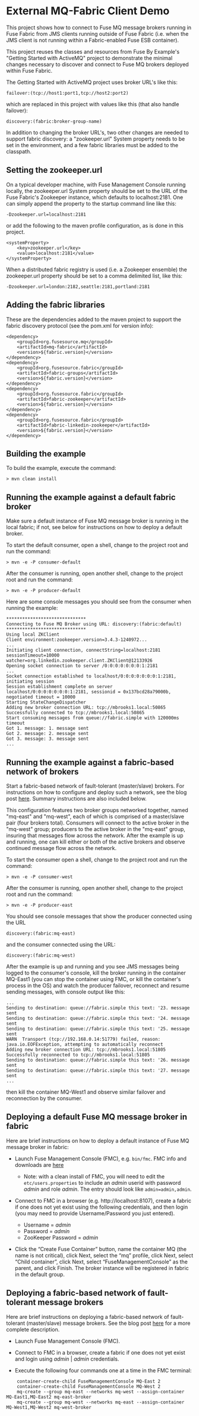 External MQ-Fabric Client Demo
==============================

This project shows how to connect to Fuse MQ message brokers running in Fuse Fabric from JMS clients running outside of
Fuse Fabric (i.e. when the JMS client is not running within a Fabric-enabled Fuse ESB container).

This project reuses the classes and resources from Fuse By Example's "Getting Started with ActiveMQ" project to
demonstrate the minimal changes necessary to discover and connect to Fuse MQ brokers deployed within Fuse Fabric.

The Getting Started with ActiveMQ project uses broker URL's like this:

    failover:(tcp://host1:port1,tcp://host2:port2)

which are replaced in this project with values like this (that also handle failover):

    discovery:(fabric:broker-group-name)

In addition to changing the broker URL's, two other changes are needed to support fabric discovery: a "zookeeper.url"
System property needs to be set in the environment, and a few fabric libraries must be added to the classpath.

Setting the zookeeper.url
-------------------------

On a typical developer machine, with Fuse Management Console running locally, the zookeeper.url System property should
be set to the URL of the Fuse Fabric's Zookeeper instance, which defaults to localhost:2181. One can simply append the
property to the startup command line like this:

	-Dzookeeper.url=localhost:2181 
	
or add the following to the maven profile configuration, as is done in this project.

    <systemProperty>
        <key>zookeeper.url</key>
        <value>localhost:2181</value>
    </systemProperty>

When a distributed fabric registry is used (i.e. a Zookeeper ensemble) the zookeeper.url property should be set to a
comma delimited list, like this:

    -Dzookeeper.url=london:2182,seattle:2181,portland:2181

Adding the fabric libraries
----------------------------------

These are the dependencies added to the maven project to support the fabric discovery protocol (see the pom.xml for
version info):

    <dependency>
        <groupId>org.fusesource.mq</groupId>
        <artifactId>mq-fabric</artifactId>
        <version>${fabric.version}</version>
    </dependency>
    <dependency>
        <groupId>org.fusesource.fabric</groupId>
        <artifactId>fabric-groups</artifactId>
        <version>${fabric.version}</version>
    </dependency>
    <dependency>
        <groupId>org.fusesource.fabric</groupId>
        <artifactId>fabric-zookeeper</artifactId>
        <version>${fabric.version}</version>
    </dependency>
    <dependency>
        <groupId>org.fusesource.fabric</groupId>
        <artifactId>fabric-linkedin-zookeeper</artifactId>
        <version>${fabric.version}</version>
    </dependency>


Building the example
---------------------------

To build the example, execute the command: 

	> mvn clean install


Running the example against a default fabric broker
-------------------------------------------------------------------

Make sure a default instance of Fuse MQ message broker is running in the local fabric; if not, see below for
instructions on how to deploy a default broker.

To start the default consumer, open a shell, change to the project root and run the command:

	> mvn -e -P consumer-default

After the consumer is running, open another shell, change to the project root and run the command:

	> mvn -e -P producer-default

Here are some console messages you should see from the consumer when running the example:

	******************************
	Connecting to Fuse MQ Broker using URL: discovery:(fabric:default)
	******************************
	Using local ZKClient
	Client environment:zookeeper.version=3.4.3-1240972...
	...
	Initiating client connection, connectString=localhost:2181 sessionTimeout=10000 watcher=org.linkedin.zookeeper.client.ZKClient@12133926
	Opening socket connection to server /0:0:0:0:0:0:0:1:2181
	...
	Socket connection established to localhost/0:0:0:0:0:0:0:1:2181, initiating session
	Session establishment complete on server localhost/0:0:0:0:0:0:0:1:2181, sessionid = 0x137bcd28a79000b, negotiated timeout = 10000
	Starting StateChangeDispatcher
	Adding new broker connection URL: tcp://mbrooks1.local:50865
	Successfully connected to tcp://mbrooks1.local:50865
	Start consuming messages from queue://fabric.simple with 120000ms timeout
	Got 1. message: 1. message sent
	Got 2. message: 2. message sent
	Got 3. message: 3. message sent
	...

Running the example against a fabric-based network of brokers
-------------------------------------------------------------

Start a fabric-based network of fault-tolerant (master/slave) brokers. For instructions on how to configure and deploy
such a network, see the blog post [here](http://fusebyexample.blogspot.com/2012/06/using-fuse-management-console-and-fuse.html).
Summary instructions are also included below.

This configuration features two broker groups networked together, named "mq-east" and "mq-west", each of which is
comprised of a master/slave pair (four brokers total). Consumers will connect to the active broker in the "mq-west"
group; producers to the active broker in the "mq-east" group, insuring that messages flow across the network. After the
example is up and running, one can kill either or both of the active brokers and observe continued message flow across
the network.

To start the consumer open a shell, change to the project root and run the command:

	> mvn -e -P consumer-west

After the consumer is running, open another shell, change to the project root and run the command:

	> mvn -e -P producer-east

You should see console messages that show the producer connected using the URL

	discovery:(fabric:mq-east)

and the consumer connected using the URL:

	discovery:(fabric:mq-west)
	
After the example is up and running and you see JMS messages being logged to the consumer's console, kill the broker
running in the container MQ-East1 (you can stop the container using FMC, or kill the container's process in the OS) and
watch the producer failover, reconnect and resume sending messages, with console output like this:

	...
	Sending to destination: queue://fabric.simple this text: '23. message sent
	Sending to destination: queue://fabric.simple this text: '24. message sent
	Sending to destination: queue://fabric.simple this text: '25. message sent
	WARN  Transport (tcp://192.168.0.14:51779) failed, reason:  java.io.EOFException, attempting to automatically reconnect
	Adding new broker connection URL: tcp://mbrooks1.local:51805
	Successfully reconnected to tcp://mbrooks1.local:51805
	Sending to destination: queue://fabric.simple this text: '26. message sent
	Sending to destination: queue://fabric.simple this text: '27. message sent
	...

then kill the container MQ-West1 and observe similar failover and reconnection by the consumer.

Deploying a default Fuse MQ message broker in fabric 
----------------------------------------------------------------------

Here are brief instructions on how to deploy a default instance of Fuse MQ  message broker in fabric:

* Launch Fuse Management Console (FMC), e.g. `bin/fmc`. FMC info and downloads are
[here](http://fusesource.com/products/fuse-management-console)
	* Note: with a clean install of FMC, you will need to edit the `etc/users.properties` to  include an *admin* userid
	with password *admin* and role *admin*. The entry should look like `admin=admin,admin`.

* Connect to FMC in a browser (e.g. http://localhost:8107), create a fabric if one does not yet exist using the
following credentials, and then login (you may need to provide Username/Password you just entered).
	* Username = *admin*
	* Password = *admin*
	* ZooKeeper Password = *admin*

* Click the “Create Fuse Container” button, name the container MQ (the name is not critical), click Next, select the
“mq” profile, click Next, select “Child container”, click Next, select “FuseManagementConsole” as the parent, and click
Finish. The broker instance will be registered in fabric in the default group.

Deploying a fabric-based network of fault-tolerant message brokers
--------------------------------------------------------------------------------------

Here are brief instructions on deploying a fabric-based network of fault-tolerant (master/slave) message brokers. See
the blog post [here](http://fusebyexample.blogspot.com/2012/06/using-fuse-management-console-and-fuse.html) for a more
complete description.

* Launch Fuse Management Console (FMC). 

* Connect to FMC in a browser, create a fabric if one does not yet exist and login using *admin* | *admin* credentials.

* Execute the following four commands one at a time in the FMC terminal:

```
    container-create-child FuseManagementConsole MQ-East 2
    container-create-child FuseManagementConsole MQ-West 2
    mq-create --group mq-east --networks mq-west --assign-container MQ-East1,MQ-East2 mq-east-broker
    mq-create --group mq-west --networks mq-east --assign-container MQ-West1,MQ-West2 mq-west-broker
```
